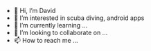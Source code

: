 - 👋 Hi, I’m David
- 👀 I’m interested in scuba diving, android apps
- 🌱 I’m currently learning ...
- 💞️ I’m looking to collaborate on ...
- 📫 How to reach me ...

<!---
dstu69/dstu69 is a ✨ special ✨ repository because its `README.md` (this file) appears on your GitHub profile.
You can click the Preview link to take a look at your changes.
--->
